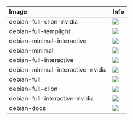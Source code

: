 | Image  | Info |
| :----- | :--- |
| debian-full-clion-nvidia | [![](https://images.microbadger.com/badges/image/dunecommunity/debian-full-clion-nvidia.svg)](http://microbadger.com/images/dunecommunity/debian-full-clion-nvidia "debian-full-clion-nvidia layer") |
| debian-full-templight | [![](https://images.microbadger.com/badges/image/dunecommunity/debian-full-templight.svg)](http://microbadger.com/images/dunecommunity/debian-full-templight "debian-full-templight layer") |
| debian-minimal-interactive | [![](https://images.microbadger.com/badges/image/dunecommunity/debian-minimal-interactive.svg)](http://microbadger.com/images/dunecommunity/debian-minimal-interactive "debian-minimal-interactive layer") |
| debian-minimal | [![](https://images.microbadger.com/badges/image/dunecommunity/debian-minimal.svg)](http://microbadger.com/images/dunecommunity/debian-minimal "debian-minimal layer") |
| debian-full-interactive | [![](https://images.microbadger.com/badges/image/dunecommunity/debian-full-interactive.svg)](http://microbadger.com/images/dunecommunity/debian-full-interactive "debian-full-interactive layer") |
| debian-minimal-interactive-nvidia | [![](https://images.microbadger.com/badges/image/dunecommunity/debian-minimal-interactive-nvidia.svg)](http://microbadger.com/images/dunecommunity/debian-minimal-interactive-nvidia "debian-minimal-interactive-nvidia layer") |
| debian-full | [![](https://images.microbadger.com/badges/image/dunecommunity/debian-full.svg)](http://microbadger.com/images/dunecommunity/debian-full "debian-full layer") |
| debian-full-clion | [![](https://images.microbadger.com/badges/image/dunecommunity/debian-full-clion.svg)](http://microbadger.com/images/dunecommunity/debian-full-clion "debian-full-clion layer") |
| debian-full-interactive-nvidia | [![](https://images.microbadger.com/badges/image/dunecommunity/debian-full-interactive-nvidia.svg)](http://microbadger.com/images/dunecommunity/debian-full-interactive-nvidia "debian-full-interactive-nvidia layer") |
| debian-docs | [![](https://images.microbadger.com/badges/image/dunecommunity/debian-docs.svg)](http://microbadger.com/images/dunecommunity/debian-docs "debian-docs layer") |

